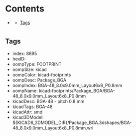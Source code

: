 



Contents
========

* [](#)
	* [Tags](#tags)

# 

## Tags

- index: 8895
- hexID: 
- oompType: FOOTPRINT
- oompSize: kicad
- oompColor: kicad-footprints
- oompDesc: Package_BGA
- oompIndex: BGA-48_8.0x9.0mm_Layout6x8_P0.8mm
- oompName: kicad-footprints/Package_BGA/BGA-48_8.0x9.0mm_Layout6x8_P0.8mm
- kicadDesc: BGA-48 - pitch 0.8 mm
- kicadTags: BGA-48
- kicadAttr: smd
- kicad3DModel: ${KICAD6_3DMODEL_DIR}/Package_BGA.3dshapes/BGA-48_8.0x9.0mm_Layout6x8_P0.8mm.wrl

